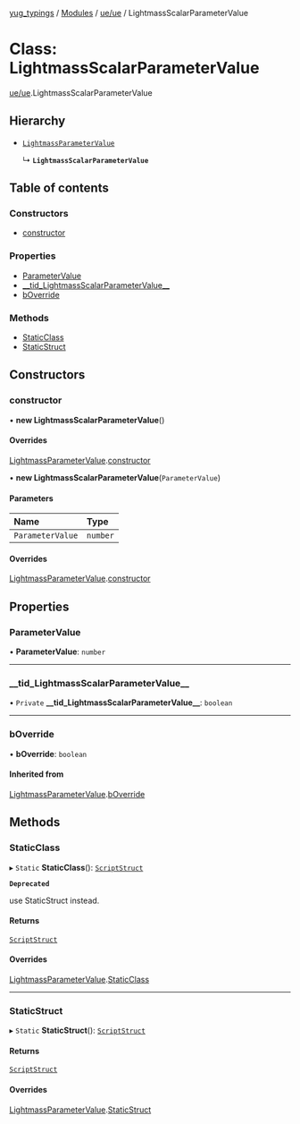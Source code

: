 [yug_typings](../README.md) / [Modules](../modules.md) / [ue/ue](../modules/ue_ue.md) / LightmassScalarParameterValue

# Class: LightmassScalarParameterValue

[ue/ue](../modules/ue_ue.md).LightmassScalarParameterValue

## Hierarchy

- [`LightmassParameterValue`](ue_ue.LightmassParameterValue.md)

  ↳ **`LightmassScalarParameterValue`**

## Table of contents

### Constructors

- [constructor](ue_ue.LightmassScalarParameterValue.md#constructor)

### Properties

- [ParameterValue](ue_ue.LightmassScalarParameterValue.md#parametervalue)
- [\_\_tid\_LightmassScalarParameterValue\_\_](ue_ue.LightmassScalarParameterValue.md#__tid_lightmassscalarparametervalue__)
- [bOverride](ue_ue.LightmassScalarParameterValue.md#boverride)

### Methods

- [StaticClass](ue_ue.LightmassScalarParameterValue.md#staticclass)
- [StaticStruct](ue_ue.LightmassScalarParameterValue.md#staticstruct)

## Constructors

### constructor

• **new LightmassScalarParameterValue**()

#### Overrides

[LightmassParameterValue](ue_ue.LightmassParameterValue.md).[constructor](ue_ue.LightmassParameterValue.md#constructor)

• **new LightmassScalarParameterValue**(`ParameterValue`)

#### Parameters

| Name | Type |
| :------ | :------ |
| `ParameterValue` | `number` |

#### Overrides

[LightmassParameterValue](ue_ue.LightmassParameterValue.md).[constructor](ue_ue.LightmassParameterValue.md#constructor)

## Properties

### ParameterValue

• **ParameterValue**: `number`

___

### \_\_tid\_LightmassScalarParameterValue\_\_

• `Private` **\_\_tid\_LightmassScalarParameterValue\_\_**: `boolean`

___

### bOverride

• **bOverride**: `boolean`

#### Inherited from

[LightmassParameterValue](ue_ue.LightmassParameterValue.md).[bOverride](ue_ue.LightmassParameterValue.md#boverride)

## Methods

### StaticClass

▸ `Static` **StaticClass**(): [`ScriptStruct`](ue_ue.ScriptStruct.md)

**`Deprecated`**

use StaticStruct instead.

#### Returns

[`ScriptStruct`](ue_ue.ScriptStruct.md)

#### Overrides

[LightmassParameterValue](ue_ue.LightmassParameterValue.md).[StaticClass](ue_ue.LightmassParameterValue.md#staticclass)

___

### StaticStruct

▸ `Static` **StaticStruct**(): [`ScriptStruct`](ue_ue.ScriptStruct.md)

#### Returns

[`ScriptStruct`](ue_ue.ScriptStruct.md)

#### Overrides

[LightmassParameterValue](ue_ue.LightmassParameterValue.md).[StaticStruct](ue_ue.LightmassParameterValue.md#staticstruct)

